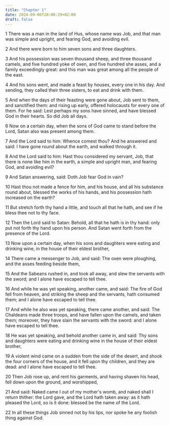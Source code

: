 ```yaml
---
title: "Chapter 1"
date: 2024-09-06T20:00:29+02:00
draft: false
---
```



1 There was a man in the land of Hus, whose name was Job, and that man was simple and upright, and fearing God, and avoiding evil.

2 And there were born to him seven sons and three daughters.

3 And his possession was seven thousand sheep, and three thousand camels, and five hundred yoke of oxen, and five hundred she asses, and a family exceedingly great: and this man was great among all the people of the east.

4 And his sons went, and made a feast by houses, every one in his day. And sending, they called their three sisters, to eat and drink with them.

5 And when the days of their feasting were gone about, Job sent to them, and sanctified them: and rising up early, offered holocausts for every one of them. For he said: Lest perhaps my sons have sinned, and have blessed God in their hearts. So did Job all days.

6 Now on a certain day, when the sons of God came to stand before the Lord, Satan also was present among them.

7 And the Lord said to him: Whence comest thou? And he answered and said: I have gone round about the earth, and walked through it.

8 And the Lord said to him: Hast thou considered my servant, Job, that there is none like him in the earth, a simple and upright man, and fearing God, and avoiding evil?

9 And Satan answering, said: Doth Job fear God in vain?

10 Hast thou not made a fence for him, and his house, and all his substance round about, blessed the works of his hands, and his possession hath increased on the earth?

11 But stretch forth thy hand a little, and touch all that he hath, and see if he bless thee not to thy face.

12 Then the Lord said to Satan: Behold, all that he hath is in thy hand: only put not forth thy hand upon his person. And Satan went forth from the presence of the Lord.

13 Now upon a certain day, when his sons and daughters were eating and drinking wine, in the house of their eldest brother,

14 There came a messenger to Job, and said: The oxen were ploughing, and the asses feeding beside them,

15 And the Sabeans rushed in, and took all away, and slew the servants with the sword; and I alone have escaped to tell thee.

16 And while he was yet speaking, another came, and said: The fire of God fell from heaven, and striking the sheep and the servants, hath consumed them; and I alone have escaped to tell thee.

17 And while he also was yet speaking, there came another, and said: The Chaldeans made three troops, and have fallen upon the camels, and taken them; moreover, they have slain the servants with the sword: and I alone have escaped to tell thee.

18 He was yet speaking, and behold another came in, and said: Thy sons and daughters were eating and drinking wine in the house of their eldest brother,

19 A violent wind came on a sudden from the side of the desert, and shook the four corners of the house, and it fell upon thy children, and they are dead: and I alone have escaped to tell thee.

20 Then Job rose up, and rent his garments, and having shaven his head, fell down upon the ground, and worshipped,

21 And said: Naked came I out of my mother's womb, and naked shall I return thither: the Lord gave, and the Lord hath taken away: as it hath pleased the Lord, so is it done: blessed be the name of the Lord.

22 In all these things Job sinned not by his lips, nor spoke he any foolish thing against God.

